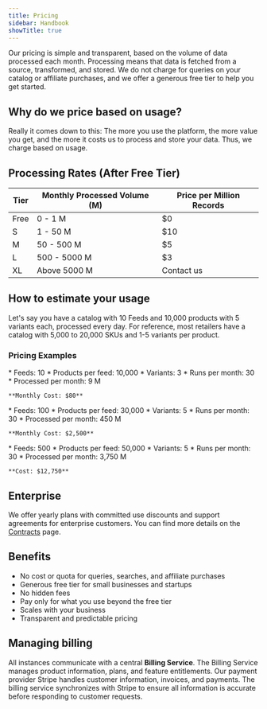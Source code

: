 ```yaml
---
title: Pricing
sidebar: Handbook
showTitle: true
---
```


Our pricing is simple and transparent, based on the volume of data processed each month. Processing means that data is fetched from a source, transformed, and stored. We do not charge for queries on your catalog or affiliate purchases, and we offer a generous free tier to help you get started.

## Why do we price based on usage?

Really it comes down to this: The more you use the platform, the more value you get, and the more it costs us to process and store your data. Thus, we charge based on usage.

## Processing Rates (After Free Tier)

| Tier | Monthly Processed Volume (M) | Price per Million Records |
|------|------------------------------|---------------------------|
| Free | 0 - 1 M                       | $0                        |
| S    | 1 - 50 M                      | $10                       |
| M    | 50 - 500 M                    | $5                        |
| L    | 500 - 5000 M                  | $3                        |
| XL   | Above 5000 M                  | Contact us                |

## How to estimate your usage

Let's say you have a catalog with 10 Feeds and 10,000 products with 5 variants each, processed every day.
For reference, most retailers have a catalog with 5,000 to 20,000 SKUs and 1-5 variants per product.

### Pricing Examples
<CardGroup cols={2}>
  <Card title="Starting out" icon="square-1">
    * Feeds: 10
    * Products per feed: 10,000
    * Variants: 3
    * Runs per month: 30
    * Processed per month: 9 M


    **Monthly Cost: $80**
  </Card>
  <Card title="Large catalog" icon="square-2">
    * Feeds: 100
    * Products per feed: 30,000
    * Variants: 5
    * Runs per month: 30
    * Processed per month: 450 M


    **Monthly Cost: $2,500**
  </Card>
  <Card title="Very large catalog" icon="square-3">
    * Feeds: 500
    * Products per feed: 50,000
    * Variants: 5
    * Runs per month: 30
    * Processed per month: 3,750 M


    **Cost: $12,750**
  </Card>
</CardGroup>

## Enterprise

We offer yearly plans with committed use discounts and support agreements for enterprise customers. You can find more details on the [Contracts](./contracts) page.

## Benefits

* No cost or quota for queries, searches, and affiliate purchases
* Generous free tier for small businesses and startups
* No hidden fees
* Pay only for what you use beyond the free tier
* Scales with your business
* Transparent and predictable pricing

## Managing billing

All instances communicate with a central **Billing Service**. The Billing Service manages product information, plans, and feature entitlements. Our payment provider Stripe handles customer information, invoices, and payments. The billing service synchronizes with Stripe to ensure all information is accurate before responding to customer requests.